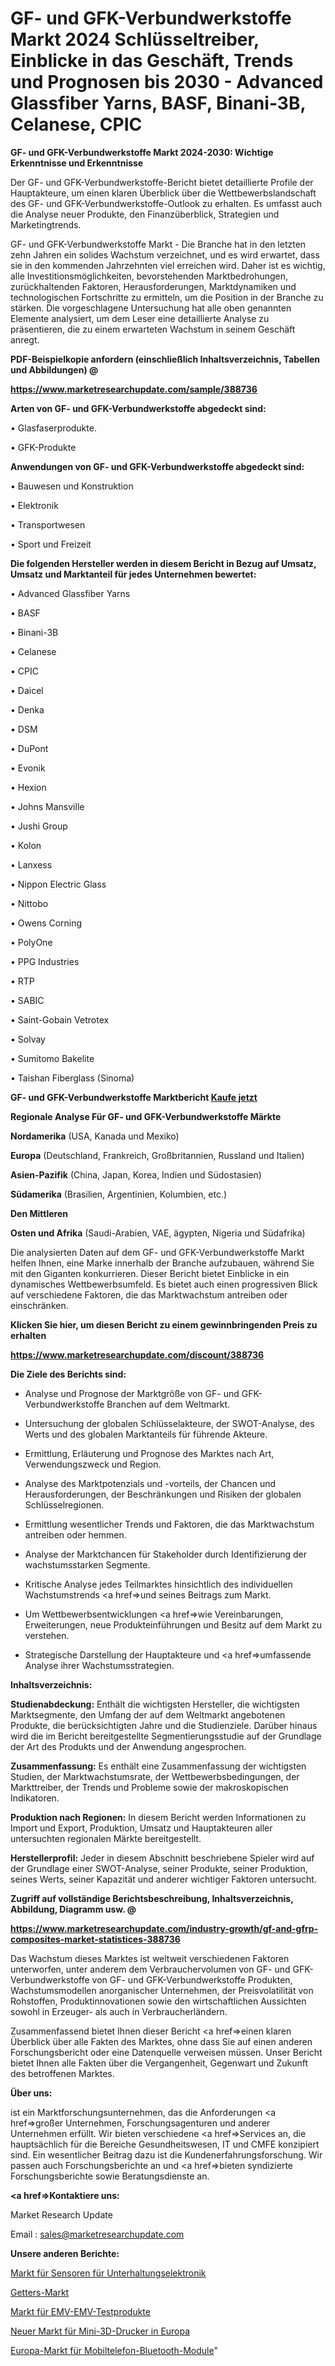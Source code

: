 # GF- und GFK-Verbundwerkstoffe Markt 2024 Schlüsseltreiber, Einblicke in das Geschäft, Trends und Prognosen bis 2030 - Advanced Glassfiber Yarns, BASF, Binani-3B, Celanese, CPIC

<strong>GF- und GFK-Verbundwerkstoffe Markt 2024-2030: Wichtige Erkenntnisse und Erkenntnisse</strong>

Der GF- und GFK-Verbundwerkstoffe-Bericht bietet detaillierte Profile der Hauptakteure, um einen klaren Überblick über die Wettbewerbslandschaft des GF- und GFK-Verbundwerkstoffe-Outlook zu erhalten. Es umfasst auch die Analyse neuer Produkte, den Finanzüberblick, Strategien und Marketingtrends.

GF- und GFK-Verbundwerkstoffe Markt - Die Branche hat in den letzten zehn Jahren ein solides Wachstum verzeichnet, und es wird erwartet, dass sie in den kommenden Jahrzehnten viel erreichen wird. Daher ist es wichtig, alle Investitionsmöglichkeiten, bevorstehenden Marktbedrohungen, zurückhaltenden Faktoren, Herausforderungen, Marktdynamiken und technologischen Fortschritte zu ermitteln, um die Position in der Branche zu stärken. Die vorgeschlagene Untersuchung hat alle oben genannten Elemente analysiert, um dem Leser eine detaillierte Analyse zu präsentieren, die zu einem erwarteten Wachstum in seinem Geschäft anregt.



<strong><b>PDF-Beispielkopie anfordern (einschließlich Inhaltsverzeichnis, Tabellen und Abbildungen) @ </b></strong>

<strong><a href=https://www.marketresearchupdate.com/sample/388736>

<strong>https://www.marketresearchupdate.com/sample/388736</u></a></strong></strong>



<strong>Arten von GF- und GFK-Verbundwerkstoffe abgedeckt sind:</strong>

• Glasfaserprodukte.

• GFK-Produkte



<strong>Anwendungen von GF- und GFK-Verbundwerkstoffe abgedeckt sind:</strong>

• Bauwesen und Konstruktion

• Elektronik

• Transportwesen

• Sport und Freizeit



<strong>Die folgenden Hersteller werden in diesem Bericht in Bezug auf Umsatz, Umsatz und Marktanteil für jedes Unternehmen bewertet:</strong>

• Advanced Glassfiber Yarns

• BASF

• Binani-3B

• Celanese

• CPIC

• Daicel

• Denka

• DSM

• DuPont

• Evonik

• Hexion

• Johns Mansville

• Jushi Group

• Kolon

• Lanxess

• Nippon Electric Glass

• Nittobo

• Owens Corning

• PolyOne

• PPG Industries

• RTP

• SABIC

• Saint-Gobain Vetrotex

• Solvay

• Sumitomo Bakelite

• Taishan Fiberglass (Sinoma)



<strong>GF- und GFK-Verbundwerkstoffe Marktbericht <a href=https://www.marketresearchupdate.com/buynow/388736>Kaufe jetzt</a></strong>



<strong>Regionale Analyse Für GF- und GFK-Verbundwerkstoffe Märkte</strong>



<strong>Nordamerika</strong> (USA, Kanada und Mexiko)



<strong>Europa</strong> (Deutschland, Frankreich, Großbritannien, Russland und Italien)



<strong>Asien-Pazifik</strong> (China, Japan, Korea, Indien und Südostasien)



<strong>Südamerika</strong> (Brasilien, Argentinien, Kolumbien, etc.)



<strong>Den Mittleren</strong> 

<strong>Osten und Afrika</strong> (Saudi-Arabien, VAE, ägypten, Nigeria und Südafrika)

Die analysierten Daten auf dem GF- und GFK-Verbundwerkstoffe Markt helfen Ihnen, eine Marke innerhalb der Branche aufzubauen, während Sie mit den Giganten konkurrieren. Dieser Bericht bietet Einblicke in ein dynamisches Wettbewerbsumfeld. Es bietet auch einen progressiven Blick auf verschiedene Faktoren, die das Marktwachstum antreiben oder einschränken.



<strong>Klicken Sie hier, um diesen Bericht zu einem gewinnbringenden Preis zu erhalten
</strong>

<strong><a href=https://www.marketresearchupdate.com/discount/388736>https://www.marketresearchupdate.com/discount/388736</b></u></strong></a>



<strong>Die Ziele des Berichts sind:</strong>

- Analyse und Prognose der Marktgröße von GF- und GFK-Verbundwerkstoffe Branchen auf dem Weltmarkt.

- Untersuchung der globalen Schlüsselakteure, der SWOT-Analyse, des Werts und des globalen Marktanteils für führende Akteure.

- Ermittlung, Erläuterung und Prognose des Marktes nach Art, Verwendungszweck und Region.

- Analyse des Marktpotenzials und -vorteils, der Chancen und Herausforderungen, der Beschränkungen und Risiken der globalen Schlüsselregionen.

- Ermittlung wesentlicher Trends und Faktoren, die das Marktwachstum antreiben oder hemmen.

- Analyse der Marktchancen für Stakeholder durch Identifizierung der wachstumsstarken Segmente.

- Kritische Analyse jedes Teilmarktes hinsichtlich des individuellen Wachstumstrends <a href=>und</a> seines Beitrags zum Markt.

- Um Wettbewerbsentwicklungen <a href=>wie</a> Vereinbarungen, Erweiterungen, neue Produkteinführungen und Besitz auf dem Markt zu verstehen.

- Strategische Darstellung der Hauptakteure und <a href=>umfas</a>sende Analyse ihrer Wachstumsstrategien.



<strong>Inhaltsverzeichnis:</strong>



<strong>Studienabdeckung:</strong> Enthält die wichtigsten Hersteller, die wichtigsten Marktsegmente, den Umfang der auf dem Weltmarkt angebotenen Produkte, die berücksichtigten Jahre und die Studienziele. Darüber hinaus wird die im Bericht bereitgestellte Segmentierungsstudie auf der Grundlage der Art des Produkts und der Anwendung angesprochen.



<strong>Zusammenfassung:</strong> Es enthält eine Zusammenfassung der wichtigsten Studien, der Marktwachstumsrate, der Wettbewerbsbedingungen, der Markttreiber, der Trends und Probleme sowie der makroskopischen Indikatoren.



<strong>Produktion nach Regionen:</strong> In diesem Bericht werden Informationen zu Import und Export, Produktion, Umsatz und Hauptakteuren aller untersuchten regionalen Märkte bereitgestellt.



<strong>Herstellerprofil:</strong> Jeder in diesem Abschnitt beschriebene Spieler wird auf der Grundlage einer SWOT-Analyse, seiner Produkte, seiner Produktion, seines Werts, seiner Kapazität und anderer wichtiger Faktoren untersucht.



<strong><b>Zugriff auf vollständige Berichtsbeschreibung, Inhaltsverzeichnis, Abbildung, Diagramm usw. @ </b></strong>

<strong><a href=https://www.marketresearchupdate.com/industry-growth/gf-and-gfrp-composites-market-statistices-388736>https://www.marketresearchupdate.com/industry-growth/gf-and-gfrp-composites-market-statistices-388736</a></strong>

Das Wachstum dieses Marktes ist weltweit verschiedenen Faktoren unterworfen, unter anderem dem Verbrauchervolumen von GF- und GFK-Verbundwerkstoffe von GF- und GFK-Verbundwerkstoffe Produkten, Wachstumsmodellen anorganischer Unternehmen, der Preisvolatilität von Rohstoffen, Produktinnovationen sowie den wirtschaftlichen Aussichten sowohl in Erzeuger- als auch in Verbraucherländern.

Zusammenfassend bietet Ihnen dieser Bericht <a href=>einen</a> klaren Überblick über alle Fakten des Marktes, ohne dass Sie auf einen anderen Forschungsbericht oder eine Datenquelle verweisen müssen. Unser Bericht bietet Ihnen alle Fakten über die Vergangenheit, Gegenwart und Zukunft des betroffenen Marktes.



<strong>Über uns:</strong>

 ist ein Marktforschungsunternehmen, das die Anforderungen <a href=>großer</a> Unternehmen, Forschungsagenturen und anderer Unternehmen erfüllt. Wir bieten verschiedene <a href=>Services</a> an, die hauptsächlich für die Bereiche Gesundheitswesen, IT und CMFE konzipiert sind. Ein wesentlicher Beitrag dazu ist die Kundenerfahrungsforschung. Wir passen auch Forschungsberichte an und <a href=>bieten</a> syndizierte Forschungsberichte sowie Beratungsdienste an.



<strong><a href=>Kontaktiere uns:</a></strong>

Market Research Update

Email : sales@marketresearchupdate.com



<strong>Unsere anderen Berichte:</strong>

<a href=https://www.linkedin.com/pulse/consumer-electronics-sensor-market-strategic>Markt für Sensoren für Unterhaltungselektronik</a>

<a href=https://www.linkedin.com/pulse/getters-market-2023-analysis-growth-drivers-vendors>Getters-Markt</a>

<a href=https://www.linkedin.com/pulse/emc-emi-testing-products-market-size-trends>Markt für EMV-EMV-Testprodukte</a>

<a href=https://www.linkedin.com/pulse/europe-new-mini-3d-printer-market-current-business>Neuer Markt für Mini-3D-Drucker in Europa</a>

<a href=https://www.linkedin.com/pulse/europe-mobile-phone-bluetooth-module-market-2023-new>Europa-Markt für Mobiltelefon-Bluetooth-Module</a>"
